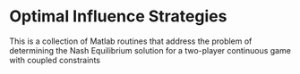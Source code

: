 # Optimal Influence Strategies

This is a collection of Matlab routines that address the problem of determining the Nash Equilibrium solution
for a two-player continuous game with coupled constraints
